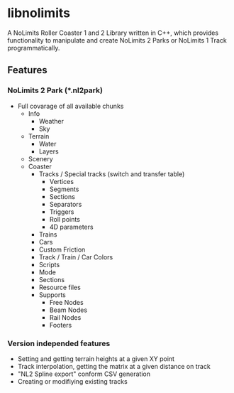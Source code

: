 # libnolimits
A NoLimits Roller Coaster 1 and 2 Library written in C++, which provides functionality to manipulate and create NoLimits 2 Parks or NoLimits 1 Track programmatically.

## Features
### NoLimits 2 Park (*.nl2park)

* Full covarage of all available chunks
  * Info
    * Weather
    * Sky
  * Terrain
    * Water
    * Layers
  * Scenery
  * Coaster
    * Tracks / Special tracks (switch and transfer table)
      * Vertices
      * Segments
      * Sections
      * Separators
      * Triggers
      * Roll points
      * 4D parameters
    * Trains
    * Cars
    * Custom Friction
    * Track / Train / Car Colors
    * Scripts
    * Mode
    * Sections
    * Resource files
    * Supports
      * Free Nodes
      * Beam Nodes
      * Rail Nodes
      * Footers
     
### Version independed features
 
* Setting and getting terrain heights at a given XY point
* Track interpolation, getting the matrix at a given distance on track
* "NL2 Spline export" conform CSV generation
* Creating or modifiying existing tracks
